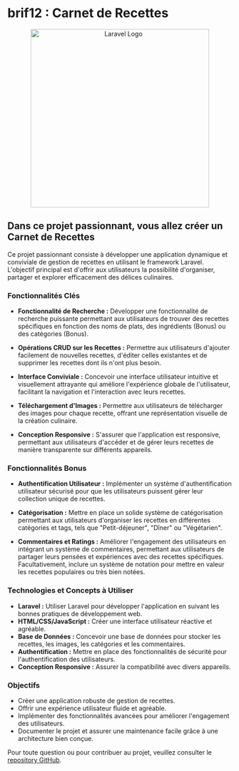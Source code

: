 # brif12 : Carnet de Recettes
<p align="center"><a href="https://laravel.com" target="_blank"><img src="https://raw.githubusercontent.com/laravel/art/master/logo-lockup/5%20SVG/2%20CMYK/1%20Full%20Color/laravel-logolockup-cmyk-red.svg" width="400" alt="Laravel Logo"></a></p>

## Dans ce projet passionnant, vous allez créer un Carnet de Recettes
Ce projet passionnant consiste à développer une application dynamique et conviviale de gestion de recettes en utilisant le framework Laravel. L'objectif principal est d'offrir aux utilisateurs la possibilité d'organiser, partager et explorer efficacement des délices culinaires.

### Fonctionnalités Clés

- **Fonctionnalité de Recherche :** Développer une fonctionnalité de recherche puissante permettant aux utilisateurs de trouver des recettes spécifiques en fonction des noms de plats, des ingrédients (Bonus) ou des catégories (Bonus).

- **Opérations CRUD sur les Recettes :** Permettre aux utilisateurs d'ajouter facilement de nouvelles recettes, d'éditer celles existantes et de supprimer les recettes dont ils n'ont plus besoin.

- **Interface Conviviale :** Concevoir une interface utilisateur intuitive et visuellement attrayante qui améliore l'expérience globale de l'utilisateur, facilitant la navigation et l'interaction avec leurs recettes.

- **Téléchargement d'Images :** Permettre aux utilisateurs de télécharger des images pour chaque recette, offrant une représentation visuelle de la création culinaire.

- **Conception Responsive :** S'assurer que l'application est responsive, permettant aux utilisateurs d'accéder et de gérer leurs recettes de manière transparente sur différents appareils.

### Fonctionnalités Bonus

- **Authentification Utilisateur :** Implémenter un système d'authentification utilisateur sécurisé pour que les utilisateurs puissent gérer leur collection unique de recettes.

- **Catégorisation :** Mettre en place un solide système de catégorisation permettant aux utilisateurs d'organiser les recettes en différentes catégories et tags, tels que "Petit-déjeuner", "Dîner" ou "Végétarien".

- **Commentaires et Ratings :** Améliorer l'engagement des utilisateurs en intégrant un système de commentaires, permettant aux utilisateurs de partager leurs pensées et expériences avec des recettes spécifiques. Facultativement, inclure un système de notation pour mettre en valeur les recettes populaires ou très bien notées.

### Technologies et Concepts à Utiliser

- **Laravel :** Utiliser Laravel pour développer l'application en suivant les bonnes pratiques de développement web.
- **HTML/CSS/JavaScript :** Créer une interface utilisateur réactive et agréable.
- **Base de Données :** Concevoir une base de données pour stocker les recettes, les images, les catégories et les commentaires.
- **Authentification :** Mettre en place des fonctionnalités de sécurité pour l'authentification des utilisateurs.
- **Conception Responsive :** Assurer la compatibilité avec divers appareils.

### Objectifs

- Créer une application robuste de gestion de recettes.
- Offrir une expérience utilisateur fluide et agréable.
- Implémenter des fonctionnalités avancées pour améliorer l'engagement des utilisateurs.
- Documenter le projet et assurer une maintenance facile grâce à une architecture bien conçue.

Pour toute question ou pour contribuer au projet, veuillez consulter le [repository GitHub](lien-vers-votre-repository).

